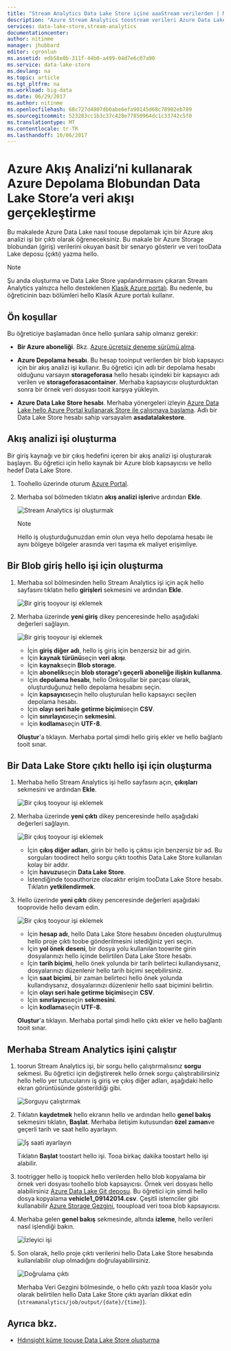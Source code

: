 ```yaml
---
title: "Stream Analytics Data Lake Store içine aaaStream verilerden | Microsoft Docs"
description: "Azure Stream Analytics toostream verileri Azure Data Lake Store içinde kullanma"
services: data-lake-store,stream-analytics
documentationcenter: 
author: nitinme
manager: jhubbard
editor: cgronlun
ms.assetid: edb58e0b-311f-44b0-a499-04d7e6c07a90
ms.service: data-lake-store
ms.devlang: na
ms.topic: article
ms.tgt_pltfrm: na
ms.workload: big-data
ms.date: 06/29/2017
ms.author: nitinme
ms.openlocfilehash: 68c727d4807db0abe6efa90145d68c78902eb789
ms.sourcegitcommit: 523283cc1b3c37c428e77850964dc1c33742c5f0
ms.translationtype: MT
ms.contentlocale: tr-TR
ms.lasthandoff: 10/06/2017
---
```

# <a name="stream-data-from-azure-storage-blob-into-data-lake-store-using-azure-stream-analytics"></a>Azure Akış Analizi’ni kullanarak Azure Depolama Blobundan Data Lake Store’a veri akışı gerçekleştirme
Bu makalede Azure Data Lake nasıl toouse depolamak için bir Azure akış analizi işi bir çıktı olarak öğreneceksiniz. Bu makale bir Azure Storage blobundan (giriş) verilerini okuyan basit bir senaryo gösterir ve veri tooData Lake deposu (çıktı) yazma hello.

> [!NOTE]
> Şu anda oluşturma ve Data Lake Store yapılandırmasını çıkaran Stream Analytics yalnızca hello desteklenen [Klasik Azure portalı](https://manage.windowsazure.com). Bu nedenle, bu öğreticinin bazı bölümleri hello Klasik Azure portalı kullanır.
>
>

## <a name="prerequisites"></a>Ön koşullar
Bu öğreticiye başlamadan önce hello şunlara sahip olmanız gerekir:

* **Bir Azure aboneliği**. Bkz. [Azure ücretsiz deneme sürümü alma](https://azure.microsoft.com/pricing/free-trial/).

* **Azure Depolama hesabı**. Bu hesap tooinput verilerden bir blob kapsayıcı için bir akış analizi işi kullanır. Bu öğretici için adlı bir depolama hesabı olduğunu varsayın **storageforasa** hello hesabı içindeki bir kapsayıcı adı verilen ve **storageforasacontainer**. Merhaba kapsayıcısı oluşturduktan sonra bir örnek veri dosyası tooit karşıya yükleyin. 
  
* **Azure Data Lake Store hesabı**. Merhaba yönergeleri izleyin [Azure Data Lake hello Azure Portal kullanarak Store ile çalışmaya başlama](data-lake-store-get-started-portal.md). Adlı bir Data Lake Store hesabı sahip varsayalım **asadatalakestore**. 

## <a name="create-a-stream-analytics-job"></a>Akış analizi işi oluşturma
Bir giriş kaynağı ve bir çıkış hedefini içeren bir akış analizi işi oluşturarak başlayın. Bu öğretici için hello kaynak bir Azure blob kapsayıcısı ve hello hedef Data Lake Store.

1. Toohello üzerinde oturum [Azure Portal](https://portal.azure.com).

2. Merhaba sol bölmeden tıklatın **akış analizi işleri**ve ardından **Ekle**.

    ![Stream Analytics işi oluşturmak](./media/data-lake-store-stream-analytics/create.job.png "Stream Analytics işi oluşturma")

    > [!NOTE]
    > Hello iş oluşturduğunuzdan emin olun veya hello depolama hesabı ile aynı bölgeye bölgeler arasında veri taşıma ek maliyet erişimliye.
    >

## <a name="create-a-blob-input-for-hello-job"></a>Bir Blob giriş hello işi için oluşturma

1. Merhaba sol bölmesinden hello Stream Analytics işi için açık hello sayfasını tıklatın hello **girişleri** sekmesini ve ardından **Ekle**.

    ![Bir giriş tooyour işi eklemek](./media/data-lake-store-stream-analytics/create.input.1.png "bir giriş tooyour işi ekleme")

2. Merhaba üzerinde **yeni giriş** dikey penceresinde hello aşağıdaki değerleri sağlayın.

    ![Bir giriş tooyour işi eklemek](./media/data-lake-store-stream-analytics/create.input.2.png "bir giriş tooyour işi ekleme")

    * İçin **giriş diğer adı**, hello iş giriş için benzersiz bir ad girin.
    * İçin **kaynak türünü**seçin **veri akışı**.
    * İçin **kaynak**seçin **Blob storage**.
    * İçin **abonelik**seçin **blob storage'ı geçerli aboneliğe ilişkin kullanma**.
    * İçin **depolama hesabı**, hello Önkoşullar bir parçası olarak, oluşturduğunuz hello depolama hesabını seçin. 
    * İçin **kapsayıcı**seçin hello oluşturulan hello kapsayıcı seçilen depolama hesabı.
    * İçin **olayı seri hale getirme biçimi**seçin **CSV**.
    * İçin **sınırlayıcı**seçin **sekmesini**.
    * İçin **kodlama**seçin **UTF-8**.

    **Oluştur**'a tıklayın. Merhaba portal şimdi hello giriş ekler ve hello bağlantı tooit sınar.


## <a name="create-a-data-lake-store-output-for-hello-job"></a>Bir Data Lake Store çıktı hello işi için oluşturma

1. Merhaba hello Stream Analytics işi hello sayfasını açın, **çıkışları** sekmesini ve ardından **Ekle**.

    ![Bir çıkış tooyour işi eklemek](./media/data-lake-store-stream-analytics/create.output.1.png "bir çıktı tooyour işi ekleme")

2. Merhaba üzerinde **yeni çıktı** dikey penceresinde hello aşağıdaki değerleri sağlayın.

    ![Bir çıkış tooyour işi eklemek](./media/data-lake-store-stream-analytics/create.output.2.png "bir çıktı tooyour işi ekleme")

    * İçin **çıkış diğer adları**, girin bir hello iş çıktısı için benzersiz bir ad. Bu sorguları toodirect hello sorgu çıktı toothis Data Lake Store kullanılan kolay bir addır.
    * İçin **havuzu**seçin **Data Lake Store**.
    * İstendiğinde tooauthorize olacaktır erişim tooData Lake Store hesabı. Tıklatın **yetkilendirmek**.

3. Hello üzerinde **yeni çıktı** dikey penceresinde değerleri aşağıdaki tooprovide hello devam edin.

    ![Bir çıkış tooyour işi eklemek](./media/data-lake-store-stream-analytics/create.output.3.png "bir çıktı tooyour işi ekleme")

    * İçin **hesap adı**, hello Data Lake Store hesabını önceden oluşturulmuş hello proje çıktı toobe gönderilmesini istediğiniz yeri seçin.
    * İçin **yol önek deseni**, bir dosya yolu kullanılan toowrite girin dosyalarınızı hello içinde belirtilen Data Lake Store hesabı.
    * İçin **tarih biçimi**, hello önek yolunda bir tarih belirteci kullandıysanız, dosyalarınızı düzenlenir hello tarih biçimi seçebilirsiniz.
    * İçin **saat biçimi**, bir zaman belirteci hello önek yolunda kullandıysanız, dosyalarınızı düzenlenir hello saat biçimini belirtin.
    * İçin **olayı seri hale getirme biçimi**seçin **CSV**.
    * İçin **sınırlayıcı**seçin **sekmesini**.
    * İçin **kodlama**seçin **UTF-8**.
    
    **Oluştur**'a tıklayın. Merhaba portal şimdi hello çıktı ekler ve hello bağlantı tooit sınar.
    
## <a name="run-hello-stream-analytics-job"></a>Merhaba Stream Analytics işini çalıştır

1. toorun Stream Analytics işi, bir sorgu hello çalıştırmalısınız **sorgu** sekmesi. Bu öğretici için değiştirerek hello örnek sorgu çalıştırabilirsiniz hello hello yer tutucularını iş giriş ve çıkış diğer adları, aşağıdaki hello ekran görüntüsünde gösterildiği gibi.

    ![Sorguyu çalıştırmak](./media/data-lake-store-stream-analytics/run.query.png "sorgusu çalıştırma")

2. Tıklatın **kaydetmek** hello ekranın hello ve ardından hello **genel bakış** sekmesini tıklatın, **Başlat**. Merhaba iletişim kutusundan **özel zaman**ve geçerli tarih ve saat hello ayarlayın.

    ![İş saati ayarlayın](./media/data-lake-store-stream-analytics/run.query.2.png "iş saati ayarlayın")

    Tıklatın **Başlat** toostart hello işi. Tooa birkaç dakika toostart hello işi alabilir.

3. tootrigger hello iş toopick hello verilerden hello blob kopyalama bir örnek veri dosyası toohello blob kapsayıcısı. Örnek veri dosyası hello alabilirsiniz [Azure Data Lake Git deposu](https://github.com/Azure/usql/tree/master/Examples/Samples/Data/AmbulanceData/Drivers.txt). Bu öğretici için şimdi hello dosya kopyalama **vehicle1_09142014.csv**. Çeşitli istemciler gibi kullanabilir [Azure Storage Gezgini](http://storageexplorer.com/), tooupload veri tooa blob kapsayıcısı.

4. Merhaba gelen **genel bakış** sekmesinde, altında **izleme**, hello verileri nasıl işlendiği bakın.

    ![İzleyici işi](./media/data-lake-store-stream-analytics/run.query.3.png "İzleyici işi")

5. Son olarak, hello proje çıktı verilerini hello Data Lake Store hesabında kullanılabilir olup olmadığını doğrulayabilirsiniz. 

    ![Doğrulama çıktı](./media/data-lake-store-stream-analytics/run.query.4.png "çıkış doğrulayın")

    Merhaba Veri Gezgini bölmesinde, o hello çıktı yazılı tooa klasör yolu olarak belirtilen hello Data Lake Store çıktı ayarları dikkat edin (`streamanalytics/job/output/{date}/{time}`).  

## <a name="see-also"></a>Ayrıca bkz.
* [Hdınsight küme toouse Data Lake Store oluşturma](data-lake-store-hdinsight-hadoop-use-portal.md)
